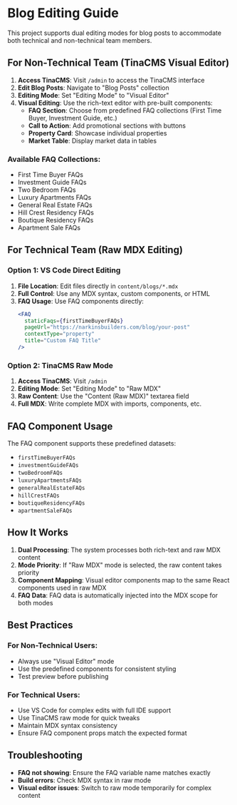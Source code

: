 # Blog Editing Guide

This project supports dual editing modes for blog posts to accommodate both technical and non-technical team members.

## For Non-Technical Team (TinaCMS Visual Editor)

1. **Access TinaCMS**: Visit `/admin` to access the TinaCMS interface
2. **Edit Blog Posts**: Navigate to "Blog Posts" collection
3. **Editing Mode**: Set "Editing Mode" to "Visual Editor"
4. **Visual Editing**: Use the rich-text editor with pre-built components:
   - **FAQ Section**: Choose from predefined FAQ collections (First Time Buyer, Investment Guide, etc.)
   - **Call to Action**: Add promotional sections with buttons
   - **Property Card**: Showcase individual properties
   - **Market Table**: Display market data in tables

### Available FAQ Collections:
- First Time Buyer FAQs
- Investment Guide FAQs  
- Two Bedroom FAQs
- Luxury Apartments FAQs
- General Real Estate FAQs
- Hill Crest Residency FAQs
- Boutique Residency FAQs
- Apartment Sale FAQs

## For Technical Team (Raw MDX Editing)

### Option 1: VS Code Direct Editing
1. **File Location**: Edit files directly in `content/blogs/*.mdx`
2. **Full Control**: Use any MDX syntax, custom components, or HTML
3. **FAQ Usage**: Use FAQ components directly:
   ```jsx
   <FAQ 
     staticFaqs={firstTimeBuyerFAQs}
     pageUrl="https://narkinsbuilders.com/blog/your-post"
     contextType="property"
     title="Custom FAQ Title"
   />
   ```

### Option 2: TinaCMS Raw Mode
1. **Access TinaCMS**: Visit `/admin`
2. **Editing Mode**: Set "Editing Mode" to "Raw MDX"
3. **Raw Content**: Use the "Content (Raw MDX)" textarea field
4. **Full MDX**: Write complete MDX with imports, components, etc.

## FAQ Component Usage

The FAQ component supports these predefined datasets:
- `firstTimeBuyerFAQs`
- `investmentGuideFAQs`
- `twoBedroomFAQs`
- `luxuryApartmentsFAQs`
- `generalRealEstateFAQs`
- `hillCrestFAQs`
- `boutiqueResidencyFAQs`
- `apartmentSaleFAQs`

## How It Works

1. **Dual Processing**: The system processes both rich-text and raw MDX content
2. **Mode Priority**: If "Raw MDX" mode is selected, the raw content takes priority
3. **Component Mapping**: Visual editor components map to the same React components used in raw MDX
4. **FAQ Data**: FAQ data is automatically injected into the MDX scope for both modes

## Best Practices

### For Non-Technical Users:
- Always use "Visual Editor" mode
- Use the predefined components for consistent styling
- Test preview before publishing

### For Technical Users:
- Use VS Code for complex edits with full IDE support
- Use TinaCMS raw mode for quick tweaks
- Maintain MDX syntax consistency
- Ensure FAQ component props match the expected format

## Troubleshooting

- **FAQ not showing**: Ensure the FAQ variable name matches exactly
- **Build errors**: Check MDX syntax in raw mode
- **Visual editor issues**: Switch to raw mode temporarily for complex content